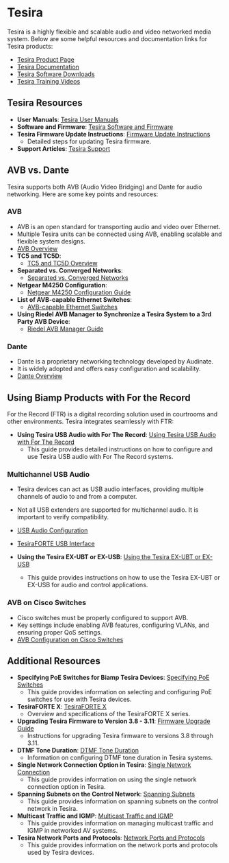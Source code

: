 <link rel="stylesheet" href="styles.css">

# Tesira

Tesira is a highly flexible and scalable audio and video networked media system. Below are some helpful resources and documentation links for Tesira products:

- [Tesira Product Page](https://www.biamp.com/products/tesira)
- [Tesira Documentation](https://support.biamp.com/Tesira)
- [Tesira Software Downloads](https://www.biamp.com/downloads#tesira)
- [Tesira Training Videos](https://www.biamp.com/training/tesira)

## Tesira Resources
- **User Manuals**: [Tesira User Manuals](https://support.biamp.com/Tesira/User_Manuals)
- **Software and Firmware**: [Tesira Software and Firmware](https://support.biamp.com/Tesira/Software-Firmware?gad_source=1&gclid=CjwKCAiAg8S7BhATEiwAO2-R6sqwuxbO5SRhYRXkUer20XDLWKr6nAgTJsrQvrATcOFDUx3_-CBduBoCl24QAvD_BwE)
- **Tesira Firmware Update Instructions**: [Firmware Update Instructions](https://support.biamp.com/Tesira/Miscellaneous/Tesira_firmware_update_instructions)
  - Detailed steps for updating Tesira firmware.
- **Support Articles**: [Tesira Support](https://support.biamp.com/Tesira/Support_Articles)

## AVB vs. Dante
Tesira supports both AVB (Audio Video Bridging) and Dante for audio networking. Here are some key points and resources:

### AVB
- AVB is an open standard for transporting audio and video over Ethernet.
- Multiple Tesira units can be connected using AVB, enabling scalable and flexible system designs.
- [AVB Overview](https://support.biamp.com/Tesira/AVB)
- **TC5 and TC5D**:
  - [TC5 and TC5D Overview](https://support.biamp.com/Tesira/AVB/TC5_and_TC5D)
- **Separated vs. Converged Networks**:
  - [Separated vs. Converged Networks](https://support.biamp.com/Tesira/AVB/Separated_vs_Converged_Networks)
- **Netgear M4250 Configuration**:
  - [Netgear M4250 Configuration Guide](https://support.biamp.com/Tesira/AVB/Netgear_M4250_Configuration)
- **List of AVB-capable Ethernet Switches**:
  - [AVB-capable Ethernet Switches](https://support.biamp.com/Tesira/AVB/List_of_AVB-capable_Ethernet_switches)
- **Using Riedel AVB Manager to Synchronize a Tesira System to a 3rd Party AVB Device**:
  - [Riedel AVB Manager Guide](https://support.biamp.com/Tesira/AVB/Using_Riedel_AVB_Manager_to_synchronize_a_Tesira_system_to_a_3rd_party_AVB_device)

### Dante
- Dante is a proprietary networking technology developed by Audinate.
- It is widely adopted and offers easy configuration and scalability.
- [Dante Overview](https://support.biamp.com/General/Networking/Dante?gad_source=1&gclid=CjwKCAiAg8S7BhATEiwAO2-R6smKwIExLt7p74ZxT-YJtgUi4MxZ8daaYk3H73dllew4ktn1lgx8QxoCKtoQAvD_BwE)

## Using Biamp Products with For the Record
For the Record (FTR) is a digital recording solution used in courtrooms and other environments. Tesira integrates seamlessly with FTR:

- **Using Tesira USB Audio with For The Record**: [Using Tesira USB Audio with For The Record](https://support.biamp.com/Tesira/Miscellaneous/Using_Tesira_USB_audio_with_For_The_Record)
  - This guide provides detailed instructions on how to configure and use Tesira USB audio with For The Record systems.

### Multichannel USB Audio
- Tesira devices can act as USB audio interfaces, providing multiple channels of audio to and from a computer.
- Not all USB extenders are supported for multichannel audio. It is important to verify compatibility.
- [USB Audio Configuration](https://support.biamp.com/Tesira/USB_Audio_Configuration)
- [TesiraFORTE USB Interface](https://support.biamp.com/Tesira/Control/TesiraFORTE_USB_interface)

- **Using the Tesira EX-UBT or EX-USB**: [Using the Tesira EX-UBT or EX-USB](https://support.biamp.com/Tesira/Control/Using_the_Tesira_EX-UBT_or_EX-USB)
  - This guide provides instructions on how to use the Tesira EX-UBT or EX-USB for audio and control applications.

### AVB on Cisco Switches
- Cisco switches must be properly configured to support AVB.
- Key settings include enabling AVB features, configuring VLANs, and ensuring proper QoS settings.
- [AVB Configuration on Cisco Switches](https://support.biamp.com/Tesira/AVB/Enabling_AVB_on_Cisco_Catalyst_Switches)

## Additional Resources
- **Specifying PoE Switches for Biamp Tesira Devices**: [Specifying PoE Switches](https://support.biamp.com/Tesira/Miscellaneous/Specifying_PoE_switches_for_Biamp_Tesira_devices)
  - This guide provides information on selecting and configuring PoE switches for use with Tesira devices.
- **TesiraFORTE X**: [TesiraFORTE X](https://support.biamp.com/Tesira/Miscellaneous/TesiraFORTE_X)
  - Overview and specifications of the TesiraFORTE X series.
- **Upgrading Tesira Firmware to Version 3.8 - 3.11**: [Firmware Upgrade Guide](https://support.biamp.com/Tesira/Miscellaneous/Upgrading_Tesira_firmware_to_version_3.8_-_3.11)
  - Instructions for upgrading Tesira firmware to versions 3.8 through 3.11.
- **DTMF Tone Duration**: [DTMF Tone Duration](https://support.biamp.com/Tesira/Miscellaneous/DTMF_tone_duration)
  - Information on configuring DTMF tone duration in Tesira systems.
- **Single Network Connection Option in Tesira**: [Single Network Connection](https://support.biamp.com/Tesira/Control/Single_Network_Connection_option_in_Tesira)
  - This guide provides information on using the single network connection option in Tesira.
- **Spanning Subnets on the Control Network**: [Spanning Subnets](https://support.biamp.com/Tesira/Control/Spanning_subnets_on_the_control_network)
  - This guide provides information on spanning subnets on the control network in Tesira.
- **Multicast Traffic and IGMP**: [Multicast Traffic and IGMP](https://support.biamp.com/General/Networking/Multicast_traffic_and_IGMP)
  - This guide provides information on managing multicast traffic and IGMP in networked AV systems.
- **Tesira Network Ports and Protocols**: [Network Ports and Protocols](https://support.biamp.com/Tesira/Control/Tesira_network_ports_and_protocols)
  - This guide provides information on the network ports and protocols used by Tesira devices.